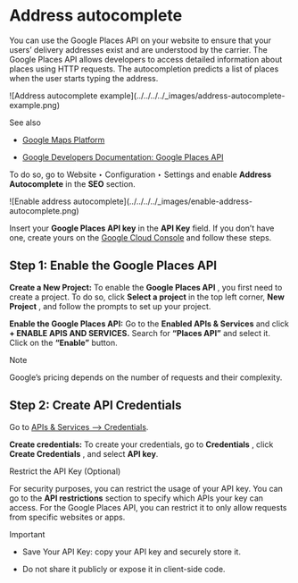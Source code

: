 # Address autocomplete

You can use the Google Places API on your website to ensure that your users’
delivery addresses exist and are understood by the carrier. The Google Places
API allows developers to access detailed information about places using HTTP
requests. The autocompletion predicts a list of places when the user starts
typing the address.

![Address autocomplete example](../../../../_images/address-autocomplete-
example.png) <div class="alert alert-secondary">
<p class="alert-title">
See also</p><ul>
<li><p><a href="https://mapsplatform.google.com/maps-products">Google Maps Platform</a></p></li>
<li><p><a href="https://developers.google.com/maps/documentation/places/web-service/autocomplete">Google Developers Documentation: Google Places API</a></p></li>
</ul>
</div>

To do so, go to Website ‣ Configuration ‣ Settings and enable **Address
Autocomplete** in the **SEO** section.

![Enable address autocomplete](../../../../_images/enable-address-
autocomplete.png)

Insert your **Google Places API key** in the **API Key** field. If you don’t
have one, create yours on the [Google Cloud
Console](https://console.cloud.google.com/getting-started) and follow these
steps.

## Step 1: Enable the Google Places API

**Create a New Project:** To enable the **Google Places API** , you first need
to create a project. To do so, click **Select a project** in the top left
corner, **New Project** , and follow the prompts to set up your project.

**Enable the Google Places API:** Go to the **Enabled APIs & Services** and
click **\+ ENABLE APIS AND SERVICES.** Search for **“Places API”** and select
it. Click on the **“Enable”** button.

<div class="alert alert-primary">
<p class="alert-title">
Note</p><p>Google’s pricing depends on the number of requests and their complexity.</p>
</div>

## Step 2: Create API Credentials

Go to [APIs & Services –>
Credentials](https://console.cloud.google.com/apis/credentials).

**Create credentials:** To create your credentials, go to **Credentials** ,
click **Create Credentials** , and select **API key**.

<div class="admonition-restrict-the-api-key-optional alert">
<p class="alert-title">
Restrict the API Key (Optional)</p><p>For security purposes, you can restrict the usage of your API key. You can go to the
<b>API restrictions</b> section to specify which APIs your key can access. For the Google
Places API, you can restrict it to only allow requests from specific websites or apps.</p>
</div> <div class="alert alert-warning">
<p class="alert-title">
Important</p><ul>
<li><p>Save Your API Key: copy your API key and securely store it.</p></li>
<li><p>Do not share it publicly or expose it in client-side code.</p></li>
</ul>
</div>

